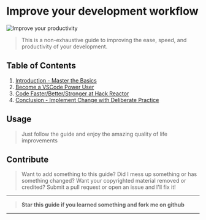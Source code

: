 # Improve your development workflow

![Improve your productivity](http://comics.roderickmann.org/episodes/Dilbert/2015/05/Dilbert20150506.gif)

> This is a non-exhaustive guide to improving the ease, speed, and productivity of your development.

## Table of Contents

1.  [Introduction - Master the Basics](https://github.com/nvincenthill/streamlineyourworkflow/tree/master/Part%201/PART1.md)
2.  [Become a VSCode Power User](https://github.com/nvincenthill/streamlineyourworkflow/tree/master/Part%202/PART2.md)
3.  [Code Faster/Better/Stronger at Hack Reactor](https://github.com/nvincenthill/streamlineyourworkflow/tree/master/Part%203/PART3.md)
4.  [Conclusion - Implement Change with Deliberate Practice](https://github.com/nvincenthill/streamlineyourworkflow/tree/master/Part%204/PART4.md)

## Usage

> Just follow the guide and enjoy the amazing quality of life improvements

## Contribute

> Want to add something to this guide? Did I mess up something or has something changed? Want your copyrighted material removed or credited? Submit a pull request or open an issue and I'll fix it!

---

> **Star this guide if you learned something and fork me on github**

---
